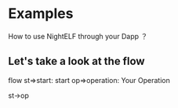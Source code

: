 # Examples

How to use NightELF through your Dapp ？

## Let's take a look at the flow

flow
st=>start: start
op=>operation: Your Operation

st->op